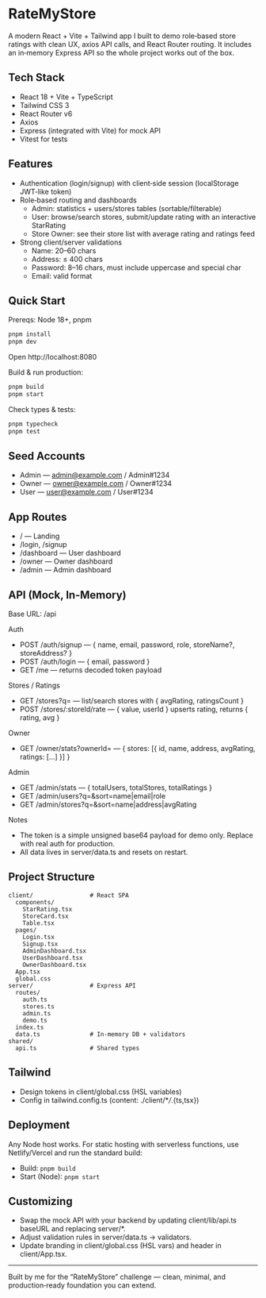 # RateMyStore

A modern React + Vite + Tailwind app I built to demo role‑based store ratings with clean UX, axios API calls, and React Router routing. It includes an in‑memory Express API so the whole project works out of the box.

## Tech Stack

- React 18 + Vite + TypeScript
- Tailwind CSS 3
- React Router v6
- Axios
- Express (integrated with Vite) for mock API
- Vitest for tests

## Features

- Authentication (login/signup) with client‑side session (localStorage JWT‑like token)
- Role‑based routing and dashboards
  - Admin: statistics + users/stores tables (sortable/filterable)
  - User: browse/search stores, submit/update rating with an interactive StarRating
  - Store Owner: see their store list with average rating and ratings feed
- Strong client/server validations
  - Name: 20–60 chars
  - Address: ≤ 400 chars
  - Password: 8–16 chars, must include uppercase and special char
  - Email: valid format

## Quick Start

Prereqs: Node 18+, pnpm

```bash
pnpm install
pnpm dev
```

Open http://localhost:8080

Build & run production:

```bash
pnpm build
pnpm start
```

Check types & tests:

```bash
pnpm typecheck
pnpm test
```

## Seed Accounts

- Admin — admin@example.com / Admin#1234
- Owner — owner@example.com / Owner#1234
- User — user@example.com / User#1234

## App Routes

- / — Landing
- /login, /signup
- /dashboard — User dashboard
- /owner — Owner dashboard
- /admin — Admin dashboard

## API (Mock, In‑Memory)

Base URL: /api

Auth

- POST /auth/signup — { name, email, password, role, storeName?, storeAddress? }
- POST /auth/login — { email, password }
- GET /me — returns decoded token payload

Stores / Ratings

- GET /stores?q= — list/search stores with { avgRating, ratingsCount }
- POST /stores/:storeId/rate — { value, userId } upserts rating, returns { rating, avg }

Owner

- GET /owner/stats?ownerId= — { stores: [{ id, name, address, avgRating, ratings: [...] }] }

Admin

- GET /admin/stats — { totalUsers, totalStores, totalRatings }
- GET /admin/users?q=&sort=name|email|role
- GET /admin/stores?q=&sort=name|address|avgRating

Notes

- The token is a simple unsigned base64 payload for demo only. Replace with real auth for production.
- All data lives in server/data.ts and resets on restart.

## Project Structure

```
client/                # React SPA
  components/
    StarRating.tsx
    StoreCard.tsx
    Table.tsx
  pages/
    Login.tsx
    Signup.tsx
    AdminDashboard.tsx
    UserDashboard.tsx
    OwnerDashboard.tsx
  App.tsx
  global.css
server/                # Express API
  routes/
    auth.ts
    stores.ts
    admin.ts
    demo.ts
  index.ts
  data.ts              # In‑memory DB + validators
shared/
  api.ts               # Shared types
```

## Tailwind

- Design tokens in client/global.css (HSL variables)
- Config in tailwind.config.ts (content: ./client/\*_/_.{ts,tsx})

## Deployment

Any Node host works. For static hosting with serverless functions, use Netlify/Vercel and run the standard build:

- Build: `pnpm build`
- Start (Node): `pnpm start`

## Customizing

- Swap the mock API with your backend by updating client/lib/api.ts baseURL and replacing server/\*.
- Adjust validation rules in server/data.ts → validators.
- Update branding in client/global.css (HSL vars) and header in client/App.tsx.

---

Built by me for the “RateMyStore” challenge — clean, minimal, and production‑ready foundation you can extend.

